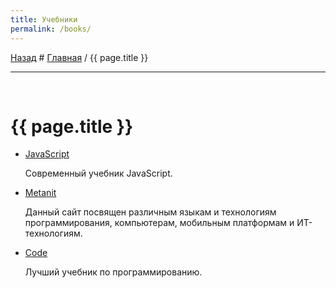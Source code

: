 ```yaml
---
title: Учебники
permalink: /books/
---
```


[Назад](..) # [Главная](/) / {{ page.title }}

---

<p style="margin: 0"><br></p>

# {{ page.title }}

-   [JavaScript](https://learn.javascript.ru/)

    Современный учебник JavaScript.

-   [Metanit](https://metanit.com/)

    Данный сайт посвящен различным языкам и технологиям программирования,
    компьютерам, мобильным платформам и ИТ-технологиям.

-   [Code](https://code.mu/ru/)

    Лучший учебник по программированию.
